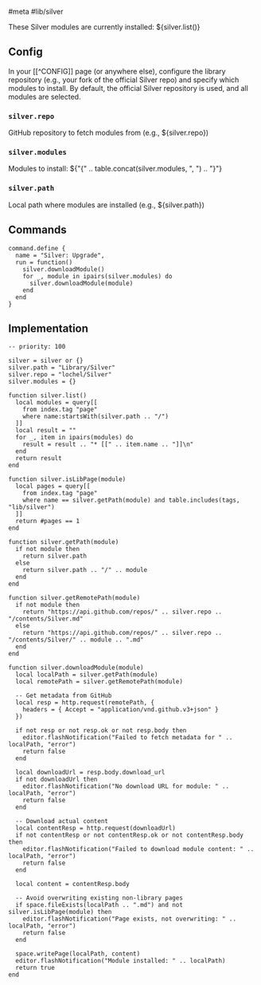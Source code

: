 #meta #lib/silver

These Silver modules are currently installed:
${silver.list()}

## Config

In your [[^CONFIG]] page (or anywhere else), configure the library repository (e.g., your fork of the official Silver repo) and specify which modules to install.
By default, the official Silver repository is used, and all modules are selected.

### `silver.repo`

GitHub repository to fetch modules from (e.g., ${silver.repo})

### `silver.modules`

Modules to install: ${"{" .. table.concat(silver.modules, ", ") .. "}"}

### `silver.path`

Local path where modules are installed (e.g., ${silver.path})

## Commands

```space-lua
command.define {
  name = "Silver: Upgrade",
  run = function()
    silver.downloadModule()
    for _, module in ipairs(silver.modules) do
      silver.downloadModule(module)
    end
  end
}
```

## Implementation

```space-lua
-- priority: 100

silver = silver or {}
silver.path = "Library/Silver"
silver.repo = "lochel/Silver"
silver.modules = {}

function silver.list()
  local modules = query[[
    from index.tag "page"
    where name:startsWith(silver.path .. "/")
  ]]
  local result = ""
  for _, item in ipairs(modules) do
    result = result .. "* [[" .. item.name .. "]]\n"
  end
  return result
end

function silver.isLibPage(module)
  local pages = query[[
    from index.tag "page"
    where name == silver.getPath(module) and table.includes(tags, "lib/silver")
  ]]
  return #pages == 1
end

function silver.getPath(module)
  if not module then
    return silver.path
  else
    return silver.path .. "/" .. module
  end
end

function silver.getRemotePath(module)
  if not module then
    return "https://api.github.com/repos/" .. silver.repo .. "/contents/Silver.md"
  else
    return "https://api.github.com/repos/" .. silver.repo .. "/contents/Silver/" .. module .. ".md"
  end
end

function silver.downloadModule(module)
  local localPath = silver.getPath(module)
  local remotePath = silver.getRemotePath(module)

  -- Get metadata from GitHub
  local resp = http.request(remotePath, {
    headers = { Accept = "application/vnd.github.v3+json" }
  })

  if not resp or not resp.ok or not resp.body then
    editor.flashNotification("Failed to fetch metadata for " .. localPath, "error")
    return false
  end

  local downloadUrl = resp.body.download_url
  if not downloadUrl then
    editor.flashNotification("No download URL for module: " .. localPath, "error")
    return false
  end

  -- Download actual content
  local contentResp = http.request(downloadUrl)
  if not contentResp or not contentResp.ok or not contentResp.body then
    editor.flashNotification("Failed to download module content: " .. localPath, "error")
    return false
  end

  local content = contentResp.body

  -- Avoid overwriting existing non-library pages
  if space.fileExists(localPath .. ".md") and not silver.isLibPage(module) then
    editor.flashNotification("Page exists, not overwriting: " .. localPath, "error")
    return false
  end

  space.writePage(localPath, content)
  editor.flashNotification("Module installed: " .. localPath)
  return true
end
```

